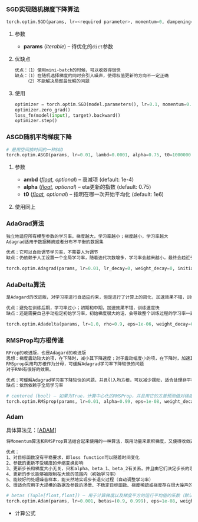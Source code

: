 ### SGD实现随机梯度下降算法

```python
torch.optim.SGD(params, lr=<required parameter>, momentum=0, dampening=0, weight_decay=0, nesterov=False)
```

1. 参数
   - **params** (*iterable*) – 待优化的`dict`参数

   

2. 优缺点

    ```tex
    优点：（1）使用mini-batch的时候，可以收敛得很快
    缺点：（1）在随机选择梯度的同时会引入噪声，使得权值更新的方向不一定正确
    	（2）不能解决局部最优解的问题
    ```

3. 使用

    ```python
    optimizer = torch.optim.SGD(model.parameters(), lr=0.1, momentum=0.9)
    optimizer.zero_grad()
    loss_fn(model(input), target).backward()
    optimizer.step()
    ```



### ASGD随机平均梯度下降


```python
# 是用空间换时间的一种SGD
torch.optim.ASGD(params, lr=0.01, lambd=0.0001, alpha=0.75, t0=1000000.0, weight_decay=0)
```

1. 参数
   - **ambd** ([*float*](https://docs.python.org/3/library/functions.html#float)*,* *optional*) – 衰减项 (default: 1e-4)
   - **alpha** ([*float*](https://docs.python.org/3/library/functions.html#float)*,* *optional*) – eta更新的指数 (default: 0.75)
   - **t0** ([*float*](https://docs.python.org/3/library/functions.html#float)*,* *optional*) – 指明在哪一次开始平均化 (default: 1e6)

2. 使用同上



### AdaGrad算法

```tex
独立地适应所有模型参数的学习率，梯度越大，学习率越小；梯度越小，学习率越大
Adagrad适用于数据稀疏或者分布不平衡的数据集

优点：它可以自动调节学习率，不需要人为调节
缺点：仍依赖于人工设置一个全局学习率，随着迭代次数增多，学习率会越来越小，最终会趋近于0
```

```python
torch.optim.Adagrad(params, lr=0.01, lr_decay=0, weight_decay=0, initial_accumulator_value=0, eps=1e-10)
```

### AdaDelta算法

```tex
是Adagard的改进版，对学习率进行自适应约束，但是进行了计算上的简化，加速效果不错，训练速度快

优点：避免在训练后期，学习率过小；初期和中期，加速效果不错，训练速度快
缺点：还是需要自己手动指定初始学习率，初始梯度很大的话，会导致整个训练过程的学习率一直很小，在模型训练的后期，模型会反复地在局部最小值附近抖动，从而导致学习时间变长
```

```python
torch.optim.Adadelta(params, lr=1.0, rho=0.9, eps=1e-06, weight_decay=0)
```

### RMSProp均方根传递

```tex
RProp的改进版，也是Adagard的改进版
思想：梯度震动较大的项，在下降时，减小其下降速度；对于震动幅度小的项，在下降时，加速其下降速度
RMSprop采用均方根作为分母，可缓解Adagrad学习率下降较快的问题
对于RNN有很好的效果。

优点：可缓解Adagrad学习率下降较快的问题，并且引入均方根，可以减少摆动，适合处理非平稳目标，对于RNN效果很好
缺点：依然依赖于全局学习率
```

```python
# centered (bool) – 如果为True，计算中心化的RMSProp，并且用它的方差预测值对梯度进行归一化
torch.optim.RMSprop(params, lr=0.01, alpha=0.99, eps=1e-08, weight_decay=0, momentum=0, centered=False)
```

### Adam

具体算法见：[[ADAM](https://pytorch.org/docs/stable/generated/torch.optim.Adam.html)]

```tex
将Momentum算法和RMSProp算法结合起来使用的一种算法，既用动量来累积梯度，又使得收敛速度更快同时使得波动的幅度更小，并进行了偏差修正

优点：
1、对目标函数没有平稳要求，即loss function可以随着时间变化
2、参数的更新不受梯度的伸缩变换影响
3、更新步长和梯度大小无关，只和alpha、beta_1、beta_2有关系。并且由它们决定步长的理论上限
4、更新的步长能够被限制在大致的范围内（初始学习率）
5、能较好的处理噪音样本，能天然地实现步长退火过程（自动调整学习率）
6、很适合应用于大规模的数据及参数的场景、不稳定目标函数、梯度稀疏或梯度存在很大噪声的问题
```

```python
# betas (Tuple[float,float]) – 用于计算梯度以及梯度平方的运行平均值的系数（默认：0.9，0.999）
torch.optim.Adam(params, lr=0.001, betas=(0.9, 0.999), eps=1e-08, weight_decay=0)
```

- 计算公式

